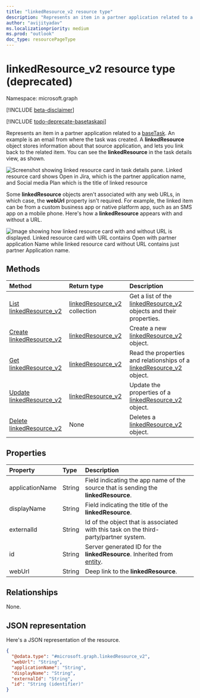 ```yaml
---
title: "linkedResource_v2 resource type"
description: "Represents an item in a partner application related to a baseTask"
author: "avijityadav"
ms.localizationpriority: medium
ms.prod: "outlook"
doc_type: resourcePageType
---
```


# linkedResource_v2 resource type (deprecated)

Namespace: microsoft.graph

[!INCLUDE [beta-disclaimer](../../includes/beta-disclaimer.md)]

[!INCLUDE [todo-deprecate-basetaskapi](../includes/todo-deprecate-basetaskapi.md)]

Represents an item in a partner application related to a [baseTask](./basetask.md). An example is an email from where the task was created. A **linkedResource** object stores information about that source application, and lets you link back to the related item. You can see the **linkedResource** in the task details view, as shown.

![Screenshot showing linked resource card in task details pane. Linked resource card shows Open in Jira, which is the partner application name, and Social media Plan which is the title of linked resource](/graph/images/todo-linkedresource-taskdetail.png)

Some **linkedResource** objects aren't associated with any web URLs, in which case, the **webUrl** property isn't required. For example, the linked item can be from a custom business app or native platform app, such as an SMS app on a mobile phone. Here's how a **linkedResource** appears with and without a URL.

![Image showing how linked resource card with and without URL is displayed. Linked resource card with URL contains Open with partner application Name while linked resource card without URL contains just partner Application name.](/graph/images/todo-linkedresource.png)

## Methods
|Method|Return type|Description|
|:---|:---|:---|
|[List linkedResource_v2](../api/basetask-list-linkedresources.md)|[linkedResource_v2](../resources/linkedresource_v2.md) collection|Get a list of the [linkedResource_v2](../resources/linkedresource_v2.md) objects and their properties.|
|[Create linkedResource_v2](../api/basetask-post-linkedresources.md)|[linkedResource_v2](../resources/linkedresource_v2.md)|Create a new [linkedResource_v2](../resources/linkedresource_v2.md) object.|
|[Get linkedResource_v2](../api/linkedresource_v2-get.md)|[linkedResource_v2](../resources/linkedresource_v2.md)|Read the properties and relationships of a [linkedResource_v2](../resources/linkedresource_v2.md) object.|
|[Update linkedResource_v2](../api/linkedresource_v2-update.md)|[linkedResource_v2](../resources/linkedresource_v2.md)|Update the properties of a [linkedResource_v2](../resources/linkedresource_v2.md) object.|
|[Delete linkedResource_v2](../api/linkedresource_v2-delete.md)|None|Deletes a [linkedResource_v2](../resources/linkedresource_v2.md) object.|

## Properties
|Property|Type|Description|
|:---|:---|:---|
|applicationName|String|Field indicating the app name of the source that is sending the **linkedResource**.|
|displayName|String|Field indicating the title of the **linkedResource**.|
|externalId|String|Id of the object that is associated with this task on the third-party/partner system.|
|id|String|Server generated ID for the **linkedResource**. Inherited from [entity](../resources/entity.md).|
|webUrl|String|Deep link to the **linkedResource**.|

## Relationships
None.

## JSON representation
Here's a JSON representation of the resource.
<!-- {
  "blockType": "resource",
  "keyProperty": "id",
  "@odata.type": "microsoft.graph.linkedResource_v2",
  "openType": false
}
-->
``` json
{
  "@odata.type": "#microsoft.graph.linkedResource_v2",
  "webUrl": "String",
  "applicationName": "String",
  "displayName": "String",
  "externalId": "String",
  "id": "String (identifier)"
}
```

